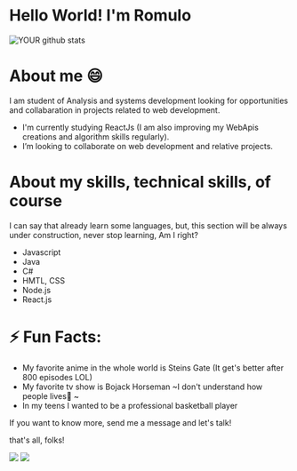 # Hello World! I'm Romulo

![YOUR github stats](https://github-readme-stats.vercel.app/api?username=romuloMoreschi)

# About me 😄

I am student of Analysis and systems development looking for opportunities and collabaration in projects related to web development.
- I'm currently studying ReactJs (I am also improving my WebApis creations and algorithm skills regularly).
- I’m looking to collaborate on web development and relative projects. 

# About my skills, technical skills, of course

I can say that already learn some languages, but, this section will be always under construction, never stop learning, Am I right?

- Javascript
- Java
- C#
- HMTL, CSS
- Node.js
- React.js

# ⚡ Fun Facts:

- My favorite anime in the whole world is Steins Gate (It get's better after 800 episodes LOL) 
- My favorite tv show is Bojack Horseman ~I don't understand how people lives🐴 ~
- In my teens I wanted to be a professional basketball player


If you want to know more, send me a message and let's talk!

that's all, folks!

[<img src="https://img.shields.io/badge/linkedin-%230077B5.svg?&style=for-the-badge&logo=linkedin&logoColor=white" />](https://www.linkedin.com/in/romulo-moreschi-filho/) [<img src = "https://img.shields.io/badge/facebook-%231877F2.svg?&style=for-the-badge&logo=facebook&logoColor=white">](https://www.facebook.com/romulo.m.filho)
